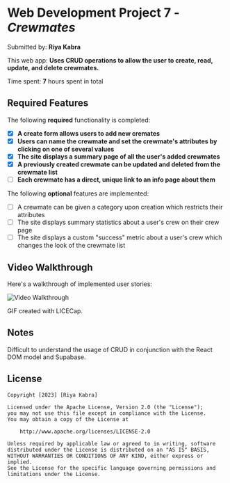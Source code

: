 # Web Development Project 7 - *Crewmates*

Submitted by: **Riya Kabra**

This web app: **Uses CRUD operations to allow the user to create, read, update, and delete crewmates.**

Time spent: **7** hours spent in total

## Required Features

The following **required** functionality is completed:

- [X] **A create form allows users to add new cremates**
- [X] **Users can name the crewmate and set the crewmate's attributes by clicking on one of several values**
- [X] **The site displays a summary page of all the user's added crewmates**
- [X] **A previously created crewmate can be updated and deleted from the crewmate list**
- [ ] **Each crewmate has a direct, unique link to an info page about them**

The following **optional** features are implemented:

- [ ] A crewmate can be given a category upon creation which restricts their attributes
- [ ] The site displays summary statistics about a user's crew on their crew page 
- [ ] The site displays a custom "success" metric about a user's crew which changes the look of the crewmate list

## Video Walkthrough

Here's a walkthrough of implemented user stories:

<img src='https://user-images.githubusercontent.com/52909605/231062681-0a949170-f911-49ff-9a32-19129c2f9a5e.gif' title='Video Walkthrough' width='' alt='Video Walkthrough' />

GIF created with LICECap.

## Notes

Difficult to understand the usage of CRUD in conjunction with the React DOM model and Supabase.

## License

    Copyright [2023] [Riya Kabra]

    Licensed under the Apache License, Version 2.0 (the "License");
    you may not use this file except in compliance with the License.
    You may obtain a copy of the License at

        http://www.apache.org/licenses/LICENSE-2.0

    Unless required by applicable law or agreed to in writing, software
    distributed under the License is distributed on an "AS IS" BASIS,
    WITHOUT WARRANTIES OR CONDITIONS OF ANY KIND, either express or implied.
    See the License for the specific language governing permissions and
    limitations under the License.
